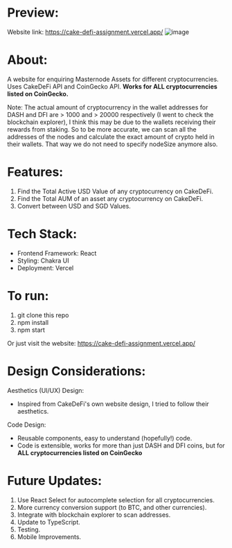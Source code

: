 # Preview:
Website link: https://cake-defi-assignment.vercel.app/
![image](https://user-images.githubusercontent.com/59087730/222100442-62c652fd-736a-4c46-84e4-adcba6be3518.png)

# About:
A website for enquiring Masternode Assets for different cryptocurrencies. Uses CakeDeFi API and CoinGecko API. 
**Works for ALL cryptocurrencies listed on CoinGecko.**

Note: The actual amount of cryptocurrency in the wallet addresses for DASH and DFI are > 1000 and > 20000 respectively (I went to check the blockchain explorer), I think this may be due to the wallets receiving their rewards from staking. So to be more accurate, we can scan all the addresses of the nodes and calculate the exact amount of crypto held in their wallets. That way we do not need to specify nodeSize anymore also.

# Features:
1. Find the Total Active USD Value of any cryptocurrency on CakeDeFi.
2. Find the Total AUM of an asset any cryptocurrency on CakeDeFi.
3. Convert between USD and SGD Values.

# Tech Stack:
- Frontend Framework: React
- Styling: Chakra UI
- Deployment: Vercel

# To run:
1. git clone this repo
2. npm install
3. npm start

Or just visit the website: https://cake-defi-assignment.vercel.app/

# Design Considerations:
Aesthetics (UI/UX) Design: 
- Inspired from CakeDeFi's own website design, I tried to follow their aesthetics.

Code Design:
- Reusable components, easy to understand (hopefully!) code.
- Code is extensible, works for more than just DASH and DFI coins, but for **ALL cryptocurrencies listed on CoinGecko**

# Future Updates:
1. Use React Select for autocomplete selection for all cryptocurrencies.
2. More currency conversion support (to BTC, and other currencies).
3. Integrate with blockchain explorer to scan addresses.
4. Update to TypeScript.
5. Testing.
6. Mobile Improvements.
